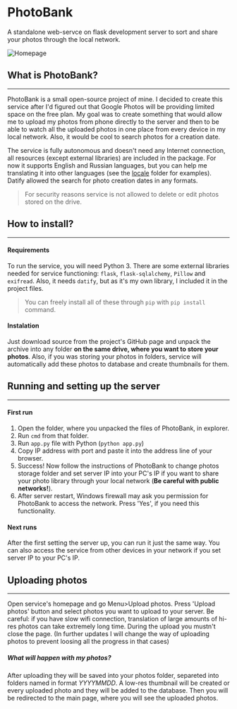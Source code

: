 # PhotoBank
A standalone web-servce on flask development server to sort and share your photos through the local network.

![Homepage](_images/homepage.png)

## What is PhotoBank?
---
PhotoBank is a small open-source project of mine. I decided to create this service after I'd figured out that Google Photos will be providing limited space on the free plan. My goal was to create something that would allow me to upload my photos from phone directly to the server and then to be able to watch all the uploaded photos in one place from every device in my local network. Also, it would be cool to search photos for a creation date.

The service is fully autonomous and doesn't need any Internet connection, all resources (except external libraries) are included in the package. For now it supports English and Russian languages, but you can help me translating it into other languages (see the [locale](locale) folder for examples). Datify allowed the search for photo creation dates in any formats.

> For security reasons service is not allowed to delete or edit photos stored on the drive.

## How to install?
---
#### Requirements
To run the service, you will need Python 3.
There are some external libraries needed for service functioning: `flask`, `flask-sqlalchemy`, `Pillow` and `exifread`. Also, it needs `datify`, but as it's my own library, I included it in the project files.
> You can freely install all of these through `pip` with `pip install` command. 

#### Instalation
Just download source from the project's GitHub page and unpack the archive into any folder **on the same drive, where you want to store your photos**. Also, if you was storing your photos in folders, service will automatically add these photos to database and create thumbnails for them.

## Running and setting up the server
---
#### First run
1. Open the folder, where you unpacked the files of PhotoBank, in explorer.
2. Run `cmd` from that folder.
3. Run `app.py` file with Python (`python app.py`)
4. Copy IP address with port and paste it into the address line of your browser.
5. Success! Now follow the instructions of PhotoBank to change photos storage folder and set server IP into your PC's IP if you want to share your photo library through your local network (**Be careful with public networks!**).
6. After server restart, Windows firewall may ask you permission for PhotoBank to access the network. Press 'Yes', if you need this functionality.

#### Next runs
After the first setting the server up, you can run it just the same way. You can also access the service from other devices in your network if you set server IP to your PC's IP.

## Uploading photos
---
Open service's homepage and go Menu>Upload photos. Press 'Upload photos' button and select photos you want to upload to your server. Be careful: if you have slow wifi connection, translation of large amounts of hi-res photos can take extremely long time. During the upload you mustn't close the page. (In further updates I will change the way of uploading photos to prevent loosing all the progress in that cases)

##### What will happen with my photos?
After uploading they will be saved into your photos folder, separeted into folders named in format *YYYYMMDD*. A low-res thumbnail will be created or every uploaded photo and they will be added to the database. Then you will be redirected to the main page, where you will see the uploaded photos.

